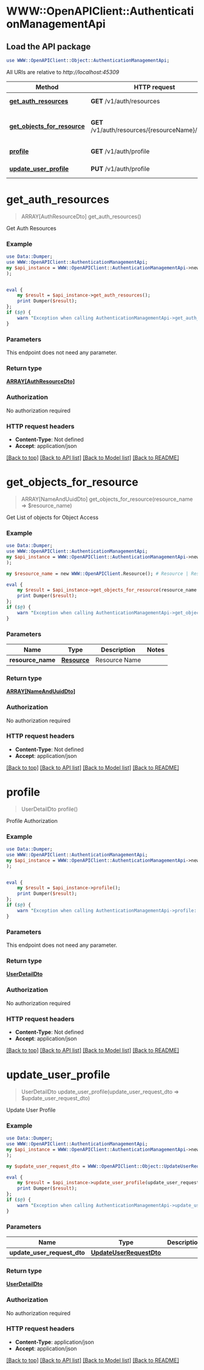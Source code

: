 # WWW::OpenAPIClient::AuthenticationManagementApi

## Load the API package
```perl
use WWW::OpenAPIClient::Object::AuthenticationManagementApi;
```

All URIs are relative to *http://localhost:45309*

Method | HTTP request | Description
------------- | ------------- | -------------
[**get_auth_resources**](AuthenticationManagementApi.md#get_auth_resources) | **GET** /v1/auth/resources | Get Auth Resources
[**get_objects_for_resource**](AuthenticationManagementApi.md#get_objects_for_resource) | **GET** /v1/auth/resources/{resourceName}/objects | Get List of objects for Object Access
[**profile**](AuthenticationManagementApi.md#profile) | **GET** /v1/auth/profile | Profile Authorization
[**update_user_profile**](AuthenticationManagementApi.md#update_user_profile) | **PUT** /v1/auth/profile | Update User Profile


# **get_auth_resources**
> ARRAY[AuthResourceDto] get_auth_resources()

Get Auth Resources

### Example
```perl
use Data::Dumper;
use WWW::OpenAPIClient::AuthenticationManagementApi;
my $api_instance = WWW::OpenAPIClient::AuthenticationManagementApi->new(
);


eval {
    my $result = $api_instance->get_auth_resources();
    print Dumper($result);
};
if ($@) {
    warn "Exception when calling AuthenticationManagementApi->get_auth_resources: $@\n";
}
```

### Parameters
This endpoint does not need any parameter.

### Return type

[**ARRAY[AuthResourceDto]**](AuthResourceDto.md)

### Authorization

No authorization required

### HTTP request headers

 - **Content-Type**: Not defined
 - **Accept**: application/json

[[Back to top]](#) [[Back to API list]](../README.md#documentation-for-api-endpoints) [[Back to Model list]](../README.md#documentation-for-models) [[Back to README]](../README.md)

# **get_objects_for_resource**
> ARRAY[NameAndUuidDto] get_objects_for_resource(resource_name => $resource_name)

Get List of objects for Object Access

### Example
```perl
use Data::Dumper;
use WWW::OpenAPIClient::AuthenticationManagementApi;
my $api_instance = WWW::OpenAPIClient::AuthenticationManagementApi->new(
);

my $resource_name = new WWW::OpenAPIClient.Resource(); # Resource | Resource Name

eval {
    my $result = $api_instance->get_objects_for_resource(resource_name => $resource_name);
    print Dumper($result);
};
if ($@) {
    warn "Exception when calling AuthenticationManagementApi->get_objects_for_resource: $@\n";
}
```

### Parameters

Name | Type | Description  | Notes
------------- | ------------- | ------------- | -------------
 **resource_name** | [**Resource**](.md)| Resource Name | 

### Return type

[**ARRAY[NameAndUuidDto]**](NameAndUuidDto.md)

### Authorization

No authorization required

### HTTP request headers

 - **Content-Type**: Not defined
 - **Accept**: application/json

[[Back to top]](#) [[Back to API list]](../README.md#documentation-for-api-endpoints) [[Back to Model list]](../README.md#documentation-for-models) [[Back to README]](../README.md)

# **profile**
> UserDetailDto profile()

Profile Authorization

### Example
```perl
use Data::Dumper;
use WWW::OpenAPIClient::AuthenticationManagementApi;
my $api_instance = WWW::OpenAPIClient::AuthenticationManagementApi->new(
);


eval {
    my $result = $api_instance->profile();
    print Dumper($result);
};
if ($@) {
    warn "Exception when calling AuthenticationManagementApi->profile: $@\n";
}
```

### Parameters
This endpoint does not need any parameter.

### Return type

[**UserDetailDto**](UserDetailDto.md)

### Authorization

No authorization required

### HTTP request headers

 - **Content-Type**: Not defined
 - **Accept**: application/json

[[Back to top]](#) [[Back to API list]](../README.md#documentation-for-api-endpoints) [[Back to Model list]](../README.md#documentation-for-models) [[Back to README]](../README.md)

# **update_user_profile**
> UserDetailDto update_user_profile(update_user_request_dto => $update_user_request_dto)

Update User Profile

### Example
```perl
use Data::Dumper;
use WWW::OpenAPIClient::AuthenticationManagementApi;
my $api_instance = WWW::OpenAPIClient::AuthenticationManagementApi->new(
);

my $update_user_request_dto = WWW::OpenAPIClient::Object::UpdateUserRequestDto->new(); # UpdateUserRequestDto | 

eval {
    my $result = $api_instance->update_user_profile(update_user_request_dto => $update_user_request_dto);
    print Dumper($result);
};
if ($@) {
    warn "Exception when calling AuthenticationManagementApi->update_user_profile: $@\n";
}
```

### Parameters

Name | Type | Description  | Notes
------------- | ------------- | ------------- | -------------
 **update_user_request_dto** | [**UpdateUserRequestDto**](UpdateUserRequestDto.md)|  | 

### Return type

[**UserDetailDto**](UserDetailDto.md)

### Authorization

No authorization required

### HTTP request headers

 - **Content-Type**: application/json
 - **Accept**: application/json

[[Back to top]](#) [[Back to API list]](../README.md#documentation-for-api-endpoints) [[Back to Model list]](../README.md#documentation-for-models) [[Back to README]](../README.md)

